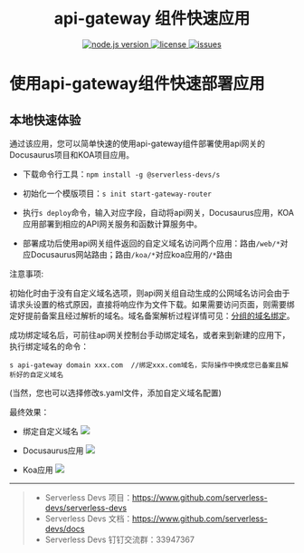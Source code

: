 <!--
 * @Descripttion: 
 * @Author: Wang Dejiang(aei)
 * @Date: 2022-07-30 21:57:43
 * @LastEditors: aei imaei@foxmail.com
 * @LastEditTime: 2022-08-30 22:00:27
-->
<h1 align="center">api-gateway 组件快速应用</h1>
<p align="center" class="flex justify-center">
  <a href="https://nodejs.org/en/" class="ml-1">
    <img src="https://img.shields.io/badge/node-%3E%3D%2010.8.0-brightgreen" alt="node.js version">
  </a>
  <a href="https://github.com/devsapp/start-apigateway/blob/master/LICENSE" class="ml-1">
    <img src="https://img.shields.io/badge/License-MIT-green" alt="license">
  </a>
  <a href="https://github.com/devsapp/start-apigateway/issues" class="ml-1">
    <img src="https://img.shields.io/github/issues/devsapp/start-apigateway" alt="issues">
  </a>
</p>

# 使用api-gateway组件快速部署应用
## 本地快速体验
通过该应用，您可以简单快速的使用api-gateway组件部署使用api网关的Docusaurus项目和KOA项目应用。

- 下载命令行工具：`npm install -g @serverless-devs/s`
- 初始化一个模版项目：`s init start-gateway-router`
- 执行`s deploy`命令，输入对应字段，自动将api网关，Docusaurus应用，KOA应用部署到相应的API网关服务和函数计算服务中。
 
  <!-- 放置组件部署截图 -->
- 部署成功后使用api网关组件返回的自定义域名访问两个应用：路由`/web/*`对应Docusaurus网站路由；路由`/koa/*`对应koa应用的`/*`路由

  <!-- 放置部署成功后终端截图和网站截图 -->


注意事项:
  
  初始化时由于没有自定义域名选项，则api网关组自动生成的公网域名访问会由于请求头设置的格式原因，直接将响应作为文件下载。如果需要访问页面，则需要绑定好提前备案且经过解析的域名。域名备案解析过程详情可见：[分组的域名绑定](https://help.aliyun.com/document_detail/159014.html)。

  成功绑定域名后，可前往api网关控制台手动绑定域名，或者来到新建的应用下，执行绑定域名的命令：
  ```
  s api-gateway domain xxx.com  //绑定xxx.com域名，实际操作中换成您已备案且解析好的自定义域名
  ```
(当然，您也可以选择修改s.yaml文件，添加自定义域名配置)

最终效果：

- 绑定自定义域名
![](https://aeiblog-1301396258.cos.ap-chengdu.myqcloud.com/img/A964D63F-31EF-46FC-A0A8-62063E358646.png)

- Docusaurus应用
![](https://aeiblog-1301396258.cos.ap-chengdu.myqcloud.com/img/Snipaste_2022-08-15_22-06-34.png)

- Koa应用
![](https://aeiblog-1301396258.cos.ap-chengdu.myqcloud.com/img/Snipaste_2022-08-15_22-07-21.png)



-----

> - Serverless Devs 项目：https://www.github.com/serverless-devs/serverless-devs   
> - Serverless Devs 文档：https://www.github.com/serverless-devs/docs   
> - Serverless Devs 钉钉交流群：33947367    